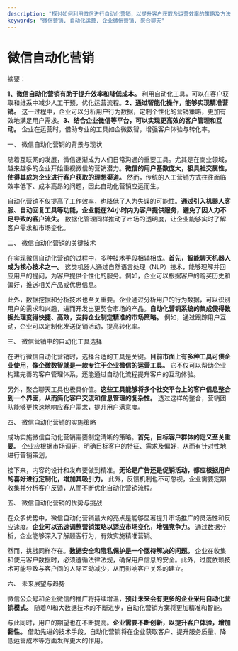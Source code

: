 ```yaml
---
description: "探讨如何利用微信进行自动化营销，以提升客户获取及运营效率的策略及方法。"
keywords: "微信营销, 自动化运营, 企业微信营销, 聚合聊天"
---
```

# 微信自动化营销

摘要： 

**1、微信自动化营销有助于提升效率和降低成本。** 利用自动化工具，可以在客户获取和维系中减少人工干预，优化运营流程。**2、通过智能化操作，能够实现精准营销。** 这一过程中，企业可以分析用户行为数据，定制个性化的营销策略，更加有效地满足用户需求。**3、结合企业微信等平台，可以实现更高效的客户管理和互动。** 企业在运营时，借助专业的工具如企微数智，增强客户体验与转化率。

一、 微信自动化营销的背景与现状

随着互联网的发展，微信逐渐成为人们日常沟通的重要工具。尤其是在商业领域，越来越多的企业开始重视微信的营销潜力。**微信的用户基数庞大，极具社交属性，使得其成为企业进行客户获取的理想渠道。** 然而，传统的人工营销方式往往面临效率低下、成本高昂的问题，因此自动化营销应运而生。

自动化营销不仅提高了工作效率，也降低了人为失误的可能性。**通过引入机器人客服、自动回复工具等功能，企业能在24小时内为客户提供服务，避免了因人力不足导致的客户流失。** 数据化管理同样推动了市场的透明度，让企业能够实时了解客户需求和市场变化。

二、 微信自动化营销的关键技术

在实现微信自动化营销的过程中，多种技术手段相辅相成。**首先，智能聊天机器人成为核心技术之一。** 这类机器人通过自然语言处理（NLP）技术，能够理解并回应用户的提问，为客户提供个性化的服务。例如，企业可以根据客户的购买历史和偏好，推送相关产品或优惠信息。

此外，数据挖掘和分析技术也至关重要。企业通过分析用户的行为数据，可以识别用户的需求和兴趣，进而开发出更契合市场的产品。**自动化营销系统的集成使得数据处理变得快捷、高效，支持企业制定精准的市场策略。** 例如，通过跟踪用户互动，企业可以定制化发送促销活动，提高转化率。

三、 微信营销中的自动化工具选择

在进行微信自动化营销时，选择合适的工具是关键。**目前市面上有多种工具可供企业使用，像企微数智就是一款专注于企业微信的运营工具。** 它不仅可以帮助企业构建完善的客户管理体系，还能通过自动化流程提升客户的互动体验。

另外，聚合聊天工具也极具价值。**这些工具能够将多个社交平台上的客户信息整合到一个界面，从而简化客户交流和信息管理的复杂性。** 透过这样的整合，营销团队能够更快速地响应客户需求，提升用户满意度。

四、 微信自动化营销的实施策略

成功实施微信自动化营销需要制定清晰的策略。**首先，目标客户群体的定义至关重要。** 企业应根据市场调研，明确目标客户的特征、需求及偏好，从而有针对性地进行营销策划。

接下来，内容的设计和发布要做到精准。**无论是广告还是促销活动，都应根据用户的喜好进行定制化，增加其吸引力。** 此外，反馈机制也不可忽视，企业需要定期收集并分析客户反馈，从而不断优化自动化营销流程。

五、 微信自动化营销的优势与挑战

在众多优势中，微信自动化营销最大的亮点是能够显著提升市场推广的灵活性和反应速度。**企业可以迅速调整营销策略以适应市场变化，增强竞争力。** 通过数据分析，企业能够深入了解顾客行为，有效实施精准营销。

然而，挑战同样存在。**数据安全和隐私保护是一个亟待解决的问题。** 企业在收集和使用客户数据时，必须遵循法律法规，确保用户信息的安全。此外，过度依赖技术可能导致与客户间的人际互动减少，从而影响客户关系的建立。

六、 未来展望与趋势

微信公众号和企业微信的推广将持续增温，**预计未来会有更多的企业采用自动化营销模式。** 随着AI和大数据技术的不断进步，自动化营销方案将更加精准和智能。

与此同时，用户的期望也在不断提高。**企业需要不断创新，以提升客户体验，增加黏性。** 借助先进的技术手段，自动化营销将在企业获取客户、提升服务质量、降低运营成本等方面发挥更大的作用。
